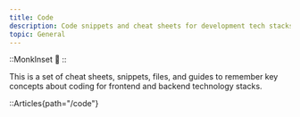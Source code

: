 ```yaml
---
title: Code
description: Code snippets and cheat sheets for development tech stacks
topic: General
---
```


::MonkInset
:page_with_curl:
::

This is a set of cheat sheets, snippets, files, and guides to remember key concepts about coding for frontend and backend technology stacks.

::Articles{path="/code"}


